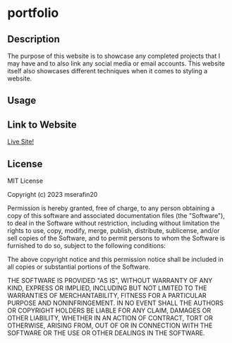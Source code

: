 # portfolio

## Description

The purpose of this website is to showcase any completed projects that I may have and to also link any social media or email accounts. This website itself also showcases different techniques when it comes to styling a website. 

## Usage

<!-- ![] Screenshots will go here -->

## Link to Website 

[Live Site!](https://mserafin20.github.io/portfolio/)

## License 

MIT License

Copyright (c) 2023 mserafin20

Permission is hereby granted, free of charge, to any person obtaining a copy
of this software and associated documentation files (the "Software"), to deal
in the Software without restriction, including without limitation the rights
to use, copy, modify, merge, publish, distribute, sublicense, and/or sell
copies of the Software, and to permit persons to whom the Software is
furnished to do so, subject to the following conditions:

The above copyright notice and this permission notice shall be included in all
copies or substantial portions of the Software.

THE SOFTWARE IS PROVIDED "AS IS", WITHOUT WARRANTY OF ANY KIND, EXPRESS OR
IMPLIED, INCLUDING BUT NOT LIMITED TO THE WARRANTIES OF MERCHANTABILITY,
FITNESS FOR A PARTICULAR PURPOSE AND NONINFRINGEMENT. IN NO EVENT SHALL THE
AUTHORS OR COPYRIGHT HOLDERS BE LIABLE FOR ANY CLAIM, DAMAGES OR OTHER
LIABILITY, WHETHER IN AN ACTION OF CONTRACT, TORT OR OTHERWISE, ARISING FROM,
OUT OF OR IN CONNECTION WITH THE SOFTWARE OR THE USE OR OTHER DEALINGS IN THE
SOFTWARE.
